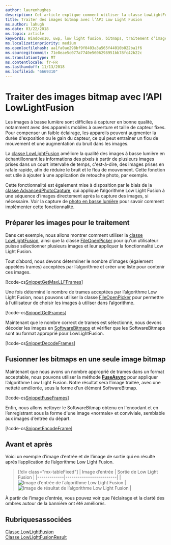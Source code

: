 ```yaml
---
author: laurenhughes
description: Cet article explique comment utiliser la classe LowLightFusion pour traiter des images bitmap.
title: Traiter des images bitmap avec l’API Low Light Fusion
ms.author: lahugh
ms.date: 03/22/2018
ms.topic: article
keywords: Windows10, uwp, low light fusion, bitmaps, traitement d’image
ms.localizationpriority: medium
ms.openlocfilehash: aa1fa0ae298bf9f0403a3a565f44010b022ba1f6
ms.sourcegitcommit: 71e8eae5c077a7740e5606298951bb78fc42b22c
ms.translationtype: MT
ms.contentlocale: fr-FR
ms.lasthandoff: 11/13/2018
ms.locfileid: "6669310"
---
```

# <a name="process-bitmaps-with-the-lowlightfusion-api"></a>Traiter des images bitmap avec l’API LowLightFusion

Les images à basse lumière sont difficiles à capturer en bonne qualité, notamment avec des appareils mobiles à ouverture et taille de capteur fixes. Pour compenser un faible éclairage, les appareils peuvent augmenter la durée d'exposition ou le gain du capteur, ce qui peut entraîner un flou de mouvement et une augmentation du bruit dans les images. 

La [classe LowLightFusion](https://docs.microsoft.com/uwp/api/windows.media.core.lowlightfusion) améliore la qualité des images à basse lumière en échantillonnant les informations des pixels à partir de plusieurs images prises dans un court intervalle de temps, c'est-à-dire, des images prises en rafale rapide, afin de réduire le bruit et le flou de mouvement. Cette fonction est utile à ajouter à une application de retouche photo, par exemple.

Cette fonctionnalité est également mise à disposition par le biais de la [classe AdvancedPhotoCapture](https://docs.microsoft.com/uwp/api/Windows.Media.Capture.AdvancedPhotoCapture), qui applique l’algorithme Low Light Fusion à une séquence d’images directement après la capture des images, si nécessaire. Voir la capture de [photo en basse lumière](https://docs.microsoft.com/windows/uwp/audio-video-camera/high-dynamic-range-hdr-photo-capture#low-light-photo-capture) pour savoir comment implémenter cette fonctionnalité.

## <a name="prepare-the-images-for-processing"></a>Préparer les images pour le traitement

Dans cet exemple, nous allons montrer comment utiliser la [classe LowLightFusion](https://docs.microsoft.com/uwp/api/windows.media.core.lowlightfusion), ainsi que la classe [FileOpenPicker](https://docs.microsoft.com/uwp/api/Windows.Storage.Pickers.FileOpenPicker) pour qu'un utilisateur puisse sélectionner plusieurs images et leur appliquer la fonctionnalité Low Light Fusion.

Tout d’abord, nous devons déterminer le nombre d’images (également appelées trames) acceptées par l’algorithme et créer une liste pour contenir ces images.

[!code-cs[SnippetGetMaxLLFFrames](./code/LowLightFusionSample/cs/MainPage.xaml.cs#SnippetGetMaxLLFFrames)]

Une fois déterminé le nombre de trames acceptées par l’algorithme Low Light Fusion, nous pouvons utiliser la classe [FileOpenPicker](https://docs.microsoft.com/uwp/api/Windows.Storage.Pickers.FileOpenPicker) pour permettre à l’utilisateur de choisir les images à utiliser dans l’algorithme.

[!code-cs[SnippetGetFrames](./code/LowLightFusionSample/cs/MainPage.xaml.cs#SnippetGetFrames)]

Maintenant que le nombre correct de trames est sélectionné, nous devons décoder les images en [SoftwareBitmaps](https://docs.microsoft.com/uwp/api/Windows.Graphics.Imaging.SoftwareBitmap) et vérifier que les SoftwareBitmaps sont au format approprié pour LowLightFusion.

[!code-cs[SnippetDecodeFrames](./code/LowLightFusionSample/cs/MainPage.xaml.cs#SnippetDecodeFrames)]


## <a name="fuse-the-bitmaps-into-a-single-bitmap"></a>Fusionner les bitmaps en une seule image bitmap

Maintenant que nous avons un nombre approprié de trames dans un format acceptable, nous pouvons utiliser la méthode **[FuseAsync](https://docs.microsoft.com/uwp/api/windows.media.core.lowlightfusion.fuseasync)** pour appliquer l’algorithme Low Light Fusion. Notre résultat sera l’image traitée, avec une netteté améliorée, sous la forme d’un élément SoftwareBitmap. 

[!code-cs[SnippetFuseFrames](./code/LowLightFusionSample/cs/MainPage.xaml.cs#SnippetFuseFrames)]

Enfin, nous allons nettoyer le SoftwareBitmap obtenu en l'encodant et en l’enregistrant sous la forme d'une image «normale» et conviviale, semblable aux images d’entrée du départ.

[!code-cs[SnippetEncodeFrame](./code/LowLightFusionSample/cs/MainPage.xaml.cs#SnippetEncodeFrame)]


## <a name="before-and-after"></a>Avant et après

Voici un exemple d’image d’entrée et de l’image de sortie qui en résulte après l’application de l’algorithme Low Light Fusion.

> [!div class="mx-tableFixed"] 
| Image d’entrée | Sortie de Low Light Fusion | 
|-------------|-------------------------|
| ![Image d’entrée de l’algorithme Low Light Fusion](./images/LLF-Input.png) | ![Image de résultat de l’algorithme Low Light Fusion](./images/LLF-Output.png) |

À partir de l’image d’entrée, vous pouvez voir que l’éclairage et la clarté des ombres autour de la bannière ont été améliorés.

## <a name="related-topics"></a>Rubriquesassociées 
[Classe LowLightFusion](https://docs.microsoft.com/uwp/api/windows.media.core.lowlightfusion)  
[Classe LowLightFusionResult](https://docs.microsoft.com/uwp/api/windows.media.core.lowlightfusionresult)